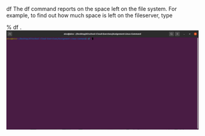 df
The df command reports on the space left on the file system. For example, to find out how much space is left on the fileserver, type

% df .
![df](images/df.png)
